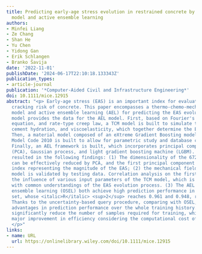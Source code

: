 ```yaml
---
title: Predicting early‐age stress evolution in restrained concrete by thermo‐chemo‐mechanical
  model and active ensemble learning
authors:
- Minfei Liang
- Ze Chang
- Shan He
- Yu Chen
- Yidong Gan
- Erik Schlangen
- Branko Šavija
date: '2022-11-01'
publishDate: '2024-06-17T22:10:18.133343Z'
publication_types:
- article-journal
publication: '*Computer-Aided Civil and Infrastructure Engineering*'
doi: 10.1111/mice.12915
abstract: "<p> Early‐age stress (EAS) is an important index for evaluating the early‐age
  cracking risk of concrete. This paper encompasses a thermo‐chemo‐mechanical (TCM)
  model and active ensemble learning (AEL) for predicting the EAS evolution. The TCM
  model provides the data for the AEL model. First, based on Fourier's law, Arrhenius’
  equation, and rate‐type creep law, a TCM model is built to simulate the heat transfer,
  cement hydration, and viscoelasticity, which together determine the EAS evolution.
  Then, a material model composed of an eXtreme Gradient Boosting model and adjusted
  Model Code 2010 is built to allow for parametric study and database construction.
  Finally, an AEL framework is built, which incorporates principal component analysis
  (PCA), Gaussian process, and light gradient boosting machine (LGBM). This study
  resulted in the following findings: (1) The dimensionality of the 672‐by‐1 EAS vector
  can be effectively reduced by PCA, and the first principal component (PC) is a global
  index representing the magnitude of the EAS; (2) the mechanical field of the TCM
  model is validated by testing data. Correlation analysis on the first PC quantifies
  the influence of various input parameters of the TCM model, which is in accordance
  with common understandings of the EAS evolution process. (3) The AEL and one‐shot
  ensemble learning (OSEL) both achieve high prediction performance in the testing
  set, whose <italic>R</italic> <sup>2</sup> reaches 0.961 and 0.948, respectively.
  Thanks to the uncertainty‐based query procedure, comparing with OSEL, AEL shows
  advantages in prediction performance over the whole training history. (4) AEL can
  significantly reduce the number of samples required for training, which can be a
  major improvement in efficiency considering the computational cost of the TCM model.
  </p>"
links:
- name: URL
  url: https://onlinelibrary.wiley.com/doi/10.1111/mice.12915
---
```

